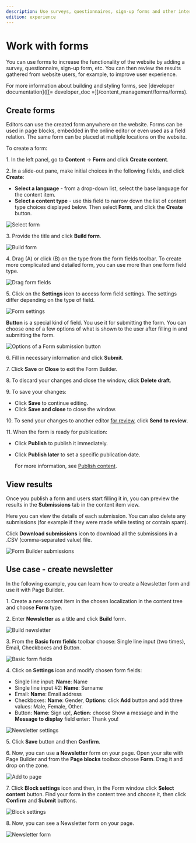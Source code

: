 ```yaml
---
description: Use surveys, questionnaires, sign-up forms and other interactive forms to enrich your website.
edition: experience
---
```


# Work with forms

You can use forms to increase the functionality of the website by adding a survey, questionnaire, sign-up form, etc.
You can then review the results gathered from website users, for example, to improve user experience.

For more information about building and styling forms, see [developer documentation]([[= developer_doc =]]/content_management/forms/forms).

## Create forms

Editors can use the created form anywhere on the website.
Forms can be used in page blocks, embedded in the online editor or even used as a field relation.
The same form can be placed at multiple locations on the website.

To create a form:

1\. In the left panel, go to **Content** -> **Form** and click **Create content**.

2\. In a slide-out pane, make initial choices in the following fields, and click **Create**:

- **Select a language** - from a drop-down list, select the base language for the content item.
- **Select a content type** - use this field to narrow down the list of content type choices displayed below. Then select **Form**, and click the **Create** button.

![Select form](img/select_form.png)

3\. Provide the title and click **Build form**.

![Build form](img/build_form.png)

4\. Drag (A) or click (B) on the type from the form fields toolbar.
To create more complicated and detailed form, you can use more than one form field type.

![Drag form fields](img/drag_form_fields.png)

5\. Click on the **Settings** icon to access form field settings. The settings differ depending on the type of field.

![Form settings](img/form_settings.png)

**Button** is a special kind of field. You use it for submitting the form.
You can choose one of a few options of what is shown to the user after filling in and submitting the form.

![Options of a Form submission button](img/form_builder_button.png)

6\. Fill in necessary information and click **Submit**.

7\. Click **Save** or **Close** to exit the Form Builder.

8\. To discard your changes and close the window, click **Delete draft**.

9\. To save your changes:

- Click **Save** to continue editing.
- Click **Save and close** to close the window.

10\. To send your changes to another editor [for review](editorial_workflow.md), click **Send to review**.

11\. When the form is ready for publication:

- Click **Publish** to publish it immediately.
- Click **Publish later** to set a specific publication date.

    For more information, see [Publish content](publish_content.md).

## View results

Once you publish a form and users start filling it in, you can preview the results in the **Submissions** tab in the content item view.

Here you can view the details of each submission.
You can also delete any submissions (for example if they were made while testing or contain spam).

Click **Download submissions** icon to download all the submissions in a .CSV (comma-separated value) file.

![Form Builder submissions](img/form_builder_submissions.png)

## Use case - create newsletter

In the following example, you can learn how to create a Newsletter form and use it with Page Builder.

1\. Create a new content item in the chosen localization in the content tree and choose **Form** type.

2\. Enter **Newsletter** as a title and click **Build** form.

![Build newsletter](img/build_newsletter.png)

3\. From the **Basic form fields** toolbar choose: Single line input (two times), Email, Checkboxes and Button.

![Basic form fields](img/newsletter_fields.png)

4\.  Click on **Settings** icon and modify chosen form fields:

- Single line input: **Name**: Name
- Single line input #2: **Name**: Surname
- Email: **Name**: Email address
- Checkboxes: **Name**: Gender, **Options**: click **Add** button and add three values: Male, Female, Other.
- Button: **Name**: Sign up!, **Action**: choose Show a message and in the **Message to display** field enter: Thank you!

![Newsletter settings](img/newsletter_settings.png)

5\. Click **Save** button and then **Confirm**.

6\. Now, you can use **a Newsletter** form on your page. Open your site with Page Builder and from the **Page blocks** toolbox choose **Form**. Drag it and drop on the zone.

![Add to page](img/newsletter_add_to_page.png)

7\. Click **Block settings** icon and then, in the Form window click **Select content** button. Find your form in the content tree and choose it, then click **Confirm** and **Submit** buttons.

![Block settings](img/newsletter_button_submit.png)

8\. Now, you can see a Newsletter form on your page.

![Newsletter form](img/newsletter_result.png)

